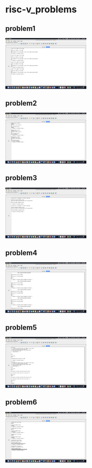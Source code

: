 # risc-v_problems

 ## problem1
 <div>
 <img src="1.png" width=50%/>
 </div>
 
 
  ## problem2
  
  <div>
 <img src="2.png " width=50%/>
 </div>
 
   ## problem3
   
   <div>
 <img src="3.png " width=50%/>
 </div>
 
   ## problem4
    
  <div>
 <img src="4.png " width=50%/>
 </div>
 
   ## problem5
     
   <div>
 <img src="5.png " width=50%/>
 </div>
 
   ## problem6
      
   <div>
 <img src="6.png " width=50%/>
 </div>
